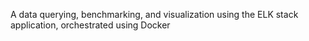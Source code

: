 A data querying, benchmarking, and visualization using the ELK stack application, orchestrated using Docker
